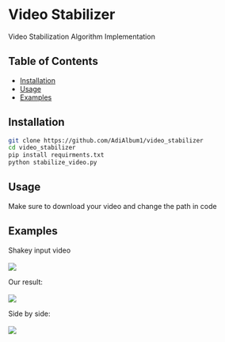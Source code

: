 # Video Stabilizer

Video Stabilization Algorithm Implementation

## Table of Contents

- [Installation](#installation)
- [Usage](#usage)
- [Examples](#Examples)

## Installation

```sh
git clone https://github.com/AdiAlbum1/video_stabilizer
cd video_stabilizer
pip install requirments.txt
python stabilize_video.py
```

## Usage

Make sure to download your video and change the path in code

## Examples

Shakey input video
<br/><br/>
![](gifs/vid1/in_vid.gif)

Our result:
<br/><br/>
![](gifs/vid1/only_out_vid.gif)

Side by side:
<br/><br/>
![](gifs/vid1/out_vid.gif)